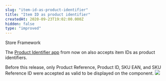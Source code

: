 ```yaml
---
slug: "item-id-as-product-identifier"
title: "Item ID as product identifier"
createdAt: 2020-09-23T19:02:00.000Z
hidden: false
type: "improved"
---
```


<span class="badge" id="store-framework">Store Framework</span>

The [Product Identifier app](https://vtex.io/docs/components/content-blocks/vtex.product-identifier/) from now on also accepts item IDs as product identifiers.

Before this release, only Product Reference, Product ID, SKU EAN, and SKU Reference ID were accepted as valid to be displayed on the component.
![](https://cdn.jsdelivr.net/gh/vtexdocs/dev-portal-content@readme-docs/docs/release-notes/ea2a6e8-product-identifier_14.png)

